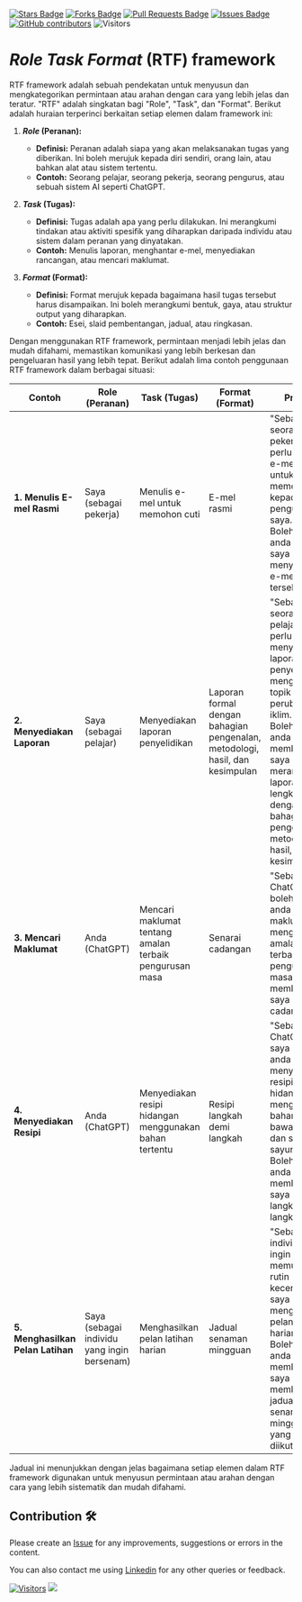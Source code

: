 <a href="https://github.com/drshahizan/ai-tools/stargazers"><img src="https://img.shields.io/github/stars/drshahizan/ai-tools" alt="Stars Badge"/></a>
<a href="https://github.com/drshahizan/ai-tools/network/members"><img src="https://img.shields.io/github/forks/drshahizan/ai-tools" alt="Forks Badge"/></a>
<a href="https://github.com/drshahizan/ai-tools"><img src="https://img.shields.io/github/issues-pr/drshahizan/ai-tools" alt="Pull Requests Badge"/></a>
<a href="https://github.com/drshahizan/ai-tools/issues"><img src="https://img.shields.io/github/issues/drshahizan/ai-tools" alt="Issues Badge"/></a>
<a href="https://github.com/drshahizan/ai-tools/graphs/contributors"><img alt="GitHub contributors" src="https://img.shields.io/github/contributors/drshahizan/ai-tools?color=2b9348"></a>
![Visitors](https://api.visitorbadge.io/api/visitors?path=https%3A%2F%2Fgithub.com%2Fdrshahizan%2Fai-tools&labelColor=%23d9e3f0&countColor=%23697689&style=flat)

# _Role Task Format_ (RTF) framework

RTF framework adalah sebuah pendekatan untuk menyusun dan mengkategorikan permintaan atau arahan dengan cara yang lebih jelas dan teratur. "RTF" adalah singkatan bagi "Role", "Task", dan "Format". Berikut adalah huraian terperinci berkaitan setiap elemen dalam framework ini:

1. **_Role_ (Peranan):**
   - **Definisi:** Peranan adalah siapa yang akan melaksanakan tugas yang diberikan. Ini boleh merujuk kepada diri sendiri, orang lain, atau bahkan alat atau sistem tertentu.
   - **Contoh:** Seorang pelajar, seorang pekerja, seorang pengurus, atau sebuah sistem AI seperti ChatGPT.

2. **_Task_ (Tugas):**
   - **Definisi:** Tugas adalah apa yang perlu dilakukan. Ini merangkumi tindakan atau aktiviti spesifik yang diharapkan daripada individu atau sistem dalam peranan yang dinyatakan.
   - **Contoh:** Menulis laporan, menghantar e-mel, menyediakan rancangan, atau mencari maklumat.

3. **_Format_ (Format):**
   - **Definisi:** Format merujuk kepada bagaimana hasil tugas tersebut harus disampaikan. Ini boleh merangkumi bentuk, gaya, atau struktur output yang diharapkan.
   - **Contoh:** Esei, slaid pembentangan, jadual, atau ringkasan.

Dengan menggunakan RTF framework, permintaan menjadi lebih jelas dan mudah difahami, memastikan komunikasi yang lebih berkesan dan pengeluaran hasil yang lebih tepat. Berikut adalah lima contoh penggunaan RTF framework dalam berbagai situasi:

| **Contoh** | **Role (Peranan)** | **Task (Tugas)** | **Format (Format)** | **Prompt** |
|------------|--------------------|------------------|---------------------|------------|
| **1. Menulis E-mel Rasmi** | Saya (sebagai pekerja) | Menulis e-mel untuk memohon cuti | E-mel rasmi | "Sebagai seorang pekerja, saya perlu menulis e-mel rasmi untuk memohon cuti kepada pengurus saya. Bolehkah anda bantu saya menyediakan e-mel tersebut?" |
| **2. Menyediakan Laporan** | Saya (sebagai pelajar) | Menyediakan laporan penyelidikan | Laporan formal dengan bahagian pengenalan, metodologi, hasil, dan kesimpulan | "Sebagai seorang pelajar, saya perlu menyediakan laporan penyelidikan mengenai topik perubahan iklim. Bolehkah anda membantu saya merangka laporan yang lengkap dengan bahagian pengenalan, metodologi, hasil, dan kesimpulan?" |
| **3. Mencari Maklumat** | Anda (ChatGPT) | Mencari maklumat tentang amalan terbaik pengurusan masa | Senarai cadangan | "Sebagai ChatGPT, bolehkah anda mencari maklumat mengenai amalan terbaik dalam pengurusan masa dan memberikan saya senarai cadangan?" |
| **4. Menyediakan Resipi** | Anda (ChatGPT) | Menyediakan resipi hidangan menggunakan bahan tertentu | Resipi langkah demi langkah | "Sebagai ChatGPT, saya ingin anda menyediakan resipi hidangan menggunakan bahan ayam, bawang putih, dan sayur-sayuran. Bolehkah anda memberikan saya resipi langkah demi langkah?" |
| **5. Menghasilkan Pelan Latihan** | Saya (sebagai individu yang ingin bersenam) | Menghasilkan pelan latihan harian | Jadual senaman mingguan | "Sebagai individu yang ingin memulakan rutin kecergasan, saya perlu menghasilkan pelan latihan harian. Bolehkah anda membantu saya membuat jadual senaman mingguan yang mudah diikuti?" |

Jadual ini menunjukkan dengan jelas bagaimana setiap elemen dalam RTF framework digunakan untuk menyusun permintaan atau arahan dengan cara yang lebih sistematik dan mudah difahami.

## Contribution 🛠️
Please create an [Issue](https://github.com/drshahizan/ai-tools/issues) for any improvements, suggestions or errors in the content.

You can also contact me using [Linkedin](https://www.linkedin.com/in/drshahizan/) for any other queries or feedback.

[![Visitors](https://api.visitorbadge.io/api/visitors?path=https%3A%2F%2Fgithub.com%2Fdrshahizan&labelColor=%23697689&countColor=%23555555&style=plastic)](https://visitorbadge.io/status?path=https%3A%2F%2Fgithub.com%2Fdrshahizan)
![](https://hit.yhype.me/github/profile?user_id=81284918)

